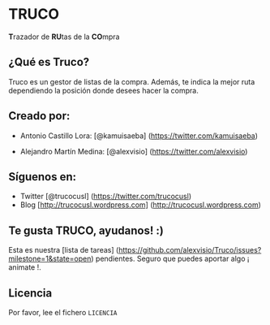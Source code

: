 TRUCO
===============

**T**razador de **RU**tas de la **CO**mpra

¿Qué es Truco?
--------------

Truco es un gestor de listas de la compra. Además, te indica la mejor ruta dependiendo la posición donde desees hacer la compra.

Creado por:
-----------

* Antonio Castillo Lora: [@kamuisaeba] (https://twitter.com/kamuisaeba)

* Alejandro Martín Medina: [@alexvisio] (https://twitter.com/alexvisio)

Síguenos en:
------------

* Twitter [@trucocusl] (https://twitter.com/trucocusl)
* Blog [http://trucocusl.wordpress.com] (http://trucocusl.wordpress.com)

Te gusta TRUCO, ayudanos! :)
----------------------------

Esta es nuestra [lista de tareas] (https://github.com/alexvisio/Truco/issues?milestone=1&state=open) pendientes. Seguro que puedes aportar algo ¡ animate !.

Licencia
--------

Por favor, lee el fichero `LICENCIA`

